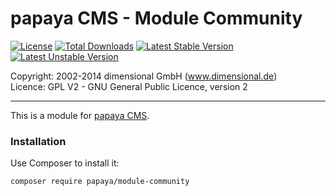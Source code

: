 # papaya CMS - Module Community

[![License](https://poser.pugx.org/papaya/module-community/license.svg)](https://packagist.org/packages/papaya/module-community)
[![Total Downloads](https://poser.pugx.org/papaya/module-community/downloads.svg)](https://packagist.org/packages/papaya/module-community)
[![Latest Stable Version](https://poser.pugx.org/papaya/module-community/v/stable.svg)](https://packagist.org/packages/papaya/module-community)
[![Latest Unstable Version](https://poser.pugx.org/papaya/module-community/v/unstable.svg)](https://packagist.org/packages/papaya/module-community)

Copyright: 2002-2014 dimensional GmbH (www.dimensional.de)<br/>
Licence: GPL V2 - GNU General Public Licence, version 2

-----------------------------------------------------------------------

This is a module for [papaya CMS](http://www.papaya.cms.com/).

### Installation

Use Composer to install it:

```
composer require papaya/module-community
```
